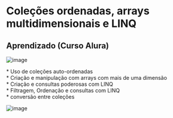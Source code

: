 # Coleções ordenadas, arrays multidimensionais e LINQ
##  Aprendizado (Curso Alura)

![image](https://github.com/PatrickSouza27/Sorted-Collections-Multidimensional-Arrays-and-LINQ/assets/77933748/88e16c91-0645-43ff-b1d3-8ac143360e8f)


<p>* Uso de coleções auto-ordenadas<br>
* Criação e manipulação com arrays com mais de uma dimensão<br>
* Criação e consultas poderosas com LINQ<br>
* Filtragem, Ordenação e consultas com LINQ<br>
* conversão entre coleções</p>


![image](https://github.com/PatrickSouza27/Sorted-Collections-Multidimensional-Arrays-and-LINQ/assets/77933748/59d5d3ac-eb81-4ae8-a59f-25d6c16e71b0)
